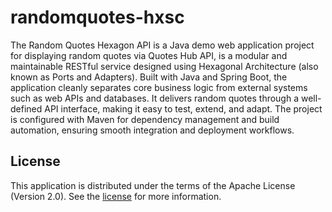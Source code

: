 # randomquotes-hxsc
The Random Quotes Hexagon API is a Java demo web application project for displaying random quotes via Quotes Hub API, is a modular and maintainable RESTful service designed using Hexagonal Architecture (also known as Ports and Adapters). Built with Java and Spring Boot, the application cleanly separates core business logic from external systems such as web APIs and databases. It delivers random quotes through a well-defined API interface, making it easy to test, extend, and adapt. The project is configured with Maven for dependency management and build automation, ensuring smooth integration and deployment workflows.

## License
This application is distributed under the terms of the Apache License (Version 2.0). See the [license](LICENSE) for more information.
